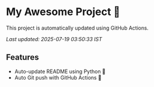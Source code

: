 # My Awesome Project 🚀

This project is automatically updated using GitHub Actions.

_Last updated: 2025-07-19 03:50:33 IST_

## Features
- Auto-update README using Python 🐍
- Auto Git push with GitHub Actions 🤖
